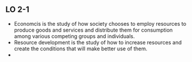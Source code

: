 ## LO 2-1
- Economcis is the study of how society chooses to employ resources to produce goods and services and distribute them for consumption among various competing groups and individuals.
- Resource development is the study of how to increase resources and create the conditions that will make better use of them.
- 